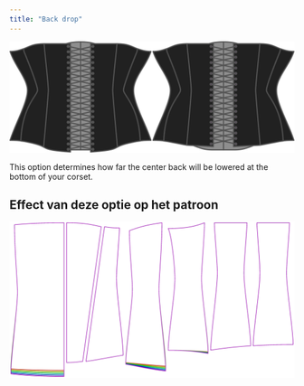 ```yaml
---
title: "Back drop"
---
```


![The back drop option on Cathrin](./backdrop.svg)

This option determines how far the center back will be lowered at the bottom of your corset.

## Effect van deze optie op het patroon

![This image shows the effect of this option by superimposing several variants that have a different value for this option](cathrin_backdrop_sample.svg "Effect of this option on the pattern")
